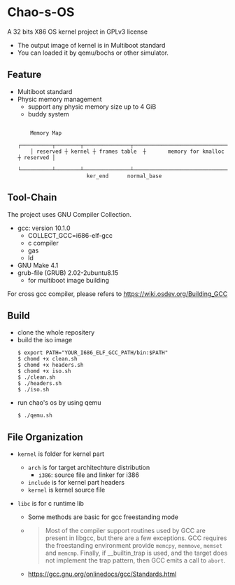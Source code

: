 # Chao-s-OS

A 32 bits X86 OS kernel project in GPLv3 license
- The output image of kernel is in Multiboot standard
- You can loaded it by qemu/bochs or other simulator.

## Feature
- Multiboot standard
- Physic memory management
    - support any physic memory size up to 4 GiB
    - buddy system
    ```

        Memory Map
        ┌──────────┬────────┬───────────────┬─────────────────────────────────┬──────────┐
        │ reserved ┼ kernel ┼ frames table  ┼       memory for kmalloc        ┼ reserved │          
        └──────────┴────────┴───────────────┴─────────────────────────────────┴──────────┘
                          ker_end      normal_base
    ```

## Tool-Chain

The project uses GNU Compiler Collection.
- gcc: version 10.1.0
    - COLLECT_GCC=i686-elf-gcc
    - c compiler
    - gas
    - ld
- GNU Make 4.1
- grub-file (GRUB) 2.02-2ubuntu8.15
    - for multiboot image building

For cross gcc compiler, please refers to https://wiki.osdev.org/Building_GCC


## Build

- clone the whole repositery
- build the iso image
    ```
    $ export PATH="YOUR_I686_ELF_GCC_PATH/bin:$PATH"
    $ chomd +x clean.sh
    $ chomd +x headers.sh
    $ chomd +x iso.sh
    $ ./clean.sh
    $ ./headers.sh
    $ ./iso.sh
    ```
- run chao's os by using qemu
    ```
    $ ./qemu.sh
    ```


## File Organization
- ```kernel``` is folder for kernel part
    - ```arch``` is for target architechture distribution
        - ```i386```: source file and linker for i386
    - ```include``` is for kernel part headers
    - ```kernel``` is kernel source file

- ```libc``` is for c runtime lib
    - Some methods are basic for gcc freestanding mode
    - > Most of the compiler support routines used by GCC are present in libgcc, but there are a few exceptions. GCC requires the freestanding environment provide ```memcpy```, ```memmove```, ```memset``` and ```memcmp```. Finally, if __builtin_trap is used, and the target does not implement the trap pattern, then GCC emits a call to ```abort```.
    - https://gcc.gnu.org/onlinedocs/gcc/Standards.html
